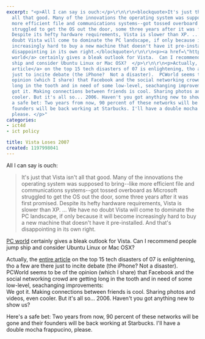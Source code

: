 ```yaml
---
excerpt: "<p>All I can say is ouch:</p>\r\n\r\n<blockquote>It's just that Vista isn't
  all that good. Many of the innovations the operating system was supposed to bring--like
  more efficient file and communications systems--got tossed overboard as Microsoft
  struggled to get the OS out the door, some three years after it was first promised.
  Despite its hefty hardware requirements, Vista is slower than XP. ... We have no
  doubt Vista will come to dominate the PC landscape, if only because it will become
  increasingly hard to buy a new machine that doesn't have it pre-installed. And that's
  disappointing in its own right.</blockquote>\r\n\r\n<p><a href=\"http://www.pcworld.com/article/id,140583-page,5-c,techindustrytrends/article.html\">PC
  world</a> certainly gives a bleak outlook for Vista.  Can I recommend people jump
  ship and consider Ubuntu Linux or Mac OSX?  </p>\r\n\r\n<p>Actually, the <a href=\"http://www.pcworld.com/article/id,140583-page,1-c,techindustrytrends/article.html\">entire
  article</a> on the top 15 tech disasters of 07 is enlightening, tho a few are there
  just to incite debate (the iPhone?  Not a disaster).  PCWorld seems to be of the
  opinion (which I share) that Facebook and the social networking crowd are getting
  long in the tooth and in need of some low-level, seachanging improvements:<br />\r\nWe
  got it. Making connections between friends is cool. Sharing photos and videos, even
  cooler. But it's all so... 2006. Haven't you got anything new to show us?</p>\r\n\r\n<p>Here's
  a safe bet: Two years from now, 90 percent of these networks will be gone and their
  founders will be back working at Starbucks. I'll have a double mocha frappucino,
  please. </p>"
categories:
- ict4d
- ict policy

title: Vista Loses 2007
created: 1197998041
---
```

<p>All I can say is ouch:</p>

<blockquote>It's just that Vista isn't all that good. Many of the innovations the operating system was supposed to bring--like more efficient file and communications systems--got tossed overboard as Microsoft struggled to get the OS out the door, some three years after it was first promised. Despite its hefty hardware requirements, Vista is slower than XP. ... We have no doubt Vista will come to dominate the PC landscape, if only because it will become increasingly hard to buy a new machine that doesn't have it pre-installed. And that's disappointing in its own right.</blockquote>

<p><a href="http://www.pcworld.com/article/id,140583-page,5-c,techindustrytrends/article.html">PC world</a> certainly gives a bleak outlook for Vista.  Can I recommend people jump ship and consider Ubuntu Linux or Mac OSX?  </p>

<p>Actually, the <a href="http://www.pcworld.com/article/id,140583-page,1-c,techindustrytrends/article.html">entire article</a> on the top 15 tech disasters of 07 is enlightening, tho a few are there just to incite debate (the iPhone?  Not a disaster).  PCWorld seems to be of the opinion (which I share) that Facebook and the social networking crowd are getting long in the tooth and in need of some low-level, seachanging improvements:<br />
We got it. Making connections between friends is cool. Sharing photos and videos, even cooler. But it's all so... 2006. Haven't you got anything new to show us?</p>

<p>Here's a safe bet: Two years from now, 90 percent of these networks will be gone and their founders will be back working at Starbucks. I'll have a double mocha frappucino, please. </p>
